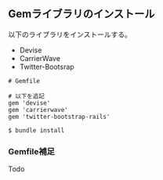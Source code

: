## Gemライブラリのインストール

以下のライブラリをインストールする。
- Devise
- CarrierWave
- Twitter-Bootsrap

```
# Gemfile

# 以下を追記
gem 'devise'
gem 'carrierwave'
gem 'twitter-bootstrap-rails'
```

```
$ bundle install
```

### Gemfile補足
Todo
